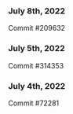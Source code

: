 ### July 8th, 2022

Commit #209632

### July 5th, 2022

Commit #314353


### July 4th, 2022

Commit #72281
